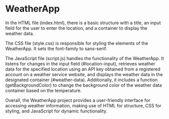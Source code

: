 # WeatherApp
In the HTML file (index.html), there is a basic structure with a title, an input field for the user to enter the location, and a container to display the weather data.

The CSS file (style.css) is responsible for styling the elements of the WeatherApp. It sets the font-family to sans-serif.

The JavaScript file (script.js) handles the functionality of the WeatherApp. It listens for changes in the input field (#location-input), retrieves weather data for the specified location using an API key obtained from a registered account on a weather service website, and displays the weather data in the designated container (#weather-data). Additionally, it includes a function (getBackgroundColor) to change the background color of the weather data container based on the temperature.

Overall, the WeatherApp project provides a user-friendly interface for accessing weather information, making use of HTML for structure, CSS for styling, and JavaScript for dynamic functionality.
